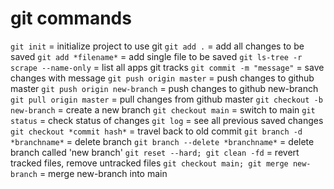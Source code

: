 # git commands

`git init` = initialize project to use git
`git add .` = add all changes to be saved
`git add *filename*` = add single file to be saved
`git ls-tree -r scrape --name-only` = list all apps git tracks
`git commit -m "message"` = save changes with message
`git push origin master` = push changes to github master
`git push origin new-branch` = push changes to github new-branch
`git pull origin master` = pull changes from github master
`git checkout -b new-branch` = create a new branch
`git checkout main` = switch to main
`git status` = check status of changes
`git log` = see all previous saved changes
`git checkout *commit hash*` = travel back to old commit
`git branch -d *branchname*` = delete branch
`git branch --delete *branchname*` = delete branch called 'new branch'
`git reset --hard; git clean -fd` = revert tracked files, remove untracked files
`git checkout main; git merge new-branch` = merge new-branch into main
